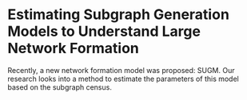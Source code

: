 # Estimating Subgraph Generation Models to Understand Large Network Formation
Recently, a new network formation model was proposed: SUGM. Our research looks into a method to estimate the parameters of this model based on the subgraph census.